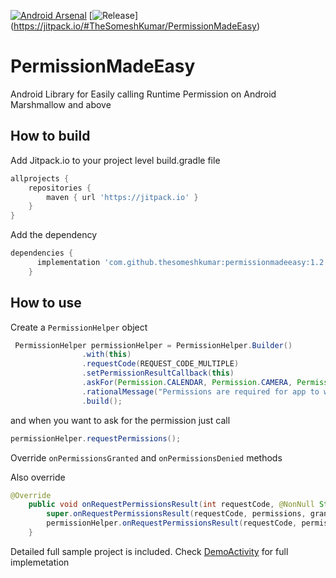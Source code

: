 [![Android Arsenal](https://img.shields.io/badge/Android%20Arsenal-PermissionMadeEasy-blue.svg?style=flat)](https://android-arsenal.com/details/1/7335)
[![Release](https://jitpack.io/v//TheSomeshKumar/PermissionMadeEasy.svg)]
(https://jitpack.io/#TheSomeshKumar/PermissionMadeEasy)

PermissionMadeEasy
=======

Android Library for Easily calling Runtime Permission on Android Marshmallow and above

## How to build

Add Jitpack.io to your project level build.gradle file 
```gradle
allprojects {
    repositories {
        maven { url 'https://jitpack.io' }
    }
}
```
  
Add the dependency
```gradle
dependencies {
	  implementation 'com.github.thesomeshkumar:permissionmadeeasy:1.2'
	}
```
  
## How to use
  
Create a `PermissionHelper` object
  
```java
 PermissionHelper permissionHelper = PermissionHelper.Builder()
                .with(this)
                .requestCode(REQUEST_CODE_MULTIPLE)
                .setPermissionResultCallback(this)
                .askFor(Permission.CALENDAR, Permission.CAMERA, Permission.CONTACTS)
                .rationalMessage("Permissions are required for app to work properly") //Optional
                .build();
 ```
 and when you want to ask for the permission just call
 ```java
permissionHelper.requestPermissions();
 ```
 
Override `onPermissionsGranted` and `onPermissionsDenied` methods

Also override 

```java
@Override
    public void onRequestPermissionsResult(int requestCode, @NonNull String[] permissions, @NonNull int[] grantResults) {
        super.onRequestPermissionsResult(requestCode, permissions, grantResults);
        permissionHelper.onRequestPermissionsResult(requestCode, permissions, grantResults);
    }
```  

Detailed full sample project is included. Check [DemoActivity](https://github.com/thesomeshkumar/PermissionMadeEasy/blob/master/app/src/main/java/com/somesh/pemissionmadeeasy/DemoActivity.java) for full implemetation 
